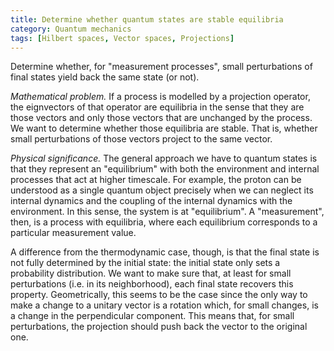 ```yaml
---
title: Determine whether quantum states are stable equilibria
category: Quantum mechanics
tags: [Hilbert spaces, Vector spaces, Projections]
---
```

Determine whether, for "measurement processes", small perturbations of final states
yield back the same state (or not).

*Mathematical problem.* If a process is modelled by a projection operator,
the eignvectors of that operator are equilibria in the sense that they are
those vectors and only those vectors that are unchanged by the process. We want
to determine whether those equilibria are stable. That is, whether small perturbations
of those vectors project to the same vector.

*Physical significance.* The general approach we have to quantum states is that
they represent an "equilibrium" with both the environment and internal processes
that act at higher timescale. For example, the proton can be understood as
a single quantum object precisely when we can neglect its internal dynamics and
the coupling of the internal dynamics with the environment. In this sense, the
system is at "equilibrium". A "measurement", then, is a process with equilibria,
where each equilibrium corresponds to a particular measurement value.

A difference from the thermodynamic case, though, is that the final state is not
fully determined by the initial state: the initial state only sets a probability
distribution. We want to make sure that, at least for small perturbations (i.e. in its neighborhood), each
final state recovers this property. Geometrically, this seems to be the case
since the only way to make a change to a unitary vector is a rotation which, for
small changes, is a change in the perpendicular component. This means that, for
small perturbations, the projection should push back the vector to the original one.
